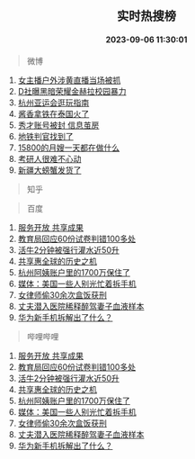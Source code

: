 <div align="center"><h2>实时热搜榜</h2><h4>2023-09-06 11:30:01</h4></div>

> 微博  

1. [女主播户外涉黄直播当场被抓](https://s.weibo.com/weibo?q=%23%E5%A5%B3%E4%B8%BB%E6%92%AD%E6%88%B7%E5%A4%96%E6%B6%89%E9%BB%84%E7%9B%B4%E6%92%AD%E5%BD%93%E5%9C%BA%E8%A2%AB%E6%8A%93%23&t=31&band_rank=1&Refer=top)<br />
2. [D社曝黑暗荣耀金赫拉校园暴力](https://s.weibo.com/weibo?q=%23D%E7%A4%BE%E6%9B%9D%E9%BB%91%E6%9A%97%E8%8D%A3%E8%80%80%E9%87%91%E8%B5%AB%E6%8B%89%E6%A0%A1%E5%9B%AD%E6%9A%B4%E5%8A%9B%23&t=31&band_rank=2&Refer=top)<br />
3. [杭州亚运会逛玩指南](https://s.weibo.com/weibo?q=%23%E6%9D%AD%E5%B7%9E%E4%BA%9A%E8%BF%90%E4%BC%9A%E9%80%9B%E7%8E%A9%E6%8C%87%E5%8D%97%23&t=31&band_rank=3&Refer=top)<br />
4. [酱香拿铁在泰国火了](https://s.weibo.com/weibo?q=%23%E9%85%B1%E9%A6%99%E6%8B%BF%E9%93%81%E5%9C%A8%E6%B3%B0%E5%9B%BD%E7%81%AB%E4%BA%86%23&t=31&band_rank=4&Refer=top)<br />
5. [秀才账号被封 信息茧房](https://s.weibo.com/weibo?q=%E7%A7%80%E6%89%8D%E8%B4%A6%E5%8F%B7%E8%A2%AB%E5%B0%81%20%E4%BF%A1%E6%81%AF%E8%8C%A7%E6%88%BF&t=31&band_rank=5&Refer=top)<br />
6. [地铁判官找到了](https://s.weibo.com/weibo?q=%23%E5%9C%B0%E9%93%81%E5%88%A4%E5%AE%98%E6%89%BE%E5%88%B0%E4%BA%86%23&t=31&band_rank=6&Refer=top)<br />
7. [15800的月嫂一天都在做什么](https://s.weibo.com/weibo?q=15800%E7%9A%84%E6%9C%88%E5%AB%82%E4%B8%80%E5%A4%A9%E9%83%BD%E5%9C%A8%E5%81%9A%E4%BB%80%E4%B9%88&t=31&band_rank=7&Refer=top)<br />
8. [考研人很难不心动](https://s.weibo.com/weibo?q=%E8%80%83%E7%A0%94%E4%BA%BA%E5%BE%88%E9%9A%BE%E4%B8%8D%E5%BF%83%E5%8A%A8&t=31&band_rank=8&Refer=top)<br />
9. [新疆大螃蟹发货了](https://s.weibo.com/weibo?q=%23%E6%96%B0%E7%96%86%E5%A4%A7%E8%9E%83%E8%9F%B9%E5%8F%91%E8%B4%A7%E4%BA%86%23&t=31&band_rank=9&Refer=top)<br />

> 知乎  


> 百度  

1. [服务开放 共享成果](https://www.baidu.com/s?wd=%E6%9C%8D%E5%8A%A1%E5%BC%80%E6%94%BE+%E5%85%B1%E4%BA%AB%E6%88%90%E6%9E%9C&sa=fyb_news&rsv_dl=fyb_news)<br />
2. [教育局回应60份试卷判错100多处](https://www.baidu.com/s?wd=%E6%95%99%E8%82%B2%E5%B1%80%E5%9B%9E%E5%BA%9460%E4%BB%BD%E8%AF%95%E5%8D%B7%E5%88%A4%E9%94%99100%E5%A4%9A%E5%A4%84&sa=fyb_news&rsv_dl=fyb_news)<br />
3. [活牛2分钟被强行灌水近50升](https://www.baidu.com/s?wd=%E6%B4%BB%E7%89%9B2%E5%88%86%E9%92%9F%E8%A2%AB%E5%BC%BA%E8%A1%8C%E7%81%8C%E6%B0%B4%E8%BF%9150%E5%8D%87&sa=fyb_news&rsv_dl=fyb_news)<br />
4. [共享惠全球的历史之机](https://www.baidu.com/s?wd=%E5%85%B1%E4%BA%AB%E6%83%A0%E5%85%A8%E7%90%83%E7%9A%84%E5%8E%86%E5%8F%B2%E4%B9%8B%E6%9C%BA&sa=fyb_news&rsv_dl=fyb_news)<br />
5. [杭州阿姨账户里的1700万保住了](https://www.baidu.com/s?wd=%E6%9D%AD%E5%B7%9E%E9%98%BF%E5%A7%A8%E8%B4%A6%E6%88%B7%E9%87%8C%E7%9A%841700%E4%B8%87%E4%BF%9D%E4%BD%8F%E4%BA%86&sa=fyb_news&rsv_dl=fyb_news)<br />
6. [媒体：美国一些人别光忙着拆手机](https://www.baidu.com/s?wd=%E5%AA%92%E4%BD%93%EF%BC%9A%E7%BE%8E%E5%9B%BD%E4%B8%80%E4%BA%9B%E4%BA%BA%E5%88%AB%E5%85%89%E5%BF%99%E7%9D%80%E6%8B%86%E6%89%8B%E6%9C%BA&sa=fyb_news&rsv_dl=fyb_news)<br />
7. [女律师偷30余次盒饭获刑](https://www.baidu.com/s?wd=%E5%A5%B3%E5%BE%8B%E5%B8%88%E5%81%B730%E4%BD%99%E6%AC%A1%E7%9B%92%E9%A5%AD%E8%8E%B7%E5%88%91&sa=fyb_news&rsv_dl=fyb_news)<br />
8. [丈夫潜入医院稀释醉驾妻子血液样本](https://www.baidu.com/s?wd=%E4%B8%88%E5%A4%AB%E6%BD%9C%E5%85%A5%E5%8C%BB%E9%99%A2%E7%A8%80%E9%87%8A%E9%86%89%E9%A9%BE%E5%A6%BB%E5%AD%90%E8%A1%80%E6%B6%B2%E6%A0%B7%E6%9C%AC&sa=fyb_news&rsv_dl=fyb_news)<br />
9. [华为新手机拆解出了什么？](https://www.baidu.com/s?wd=%E5%8D%8E%E4%B8%BA%E6%96%B0%E6%89%8B%E6%9C%BA%E6%8B%86%E8%A7%A3%E5%87%BA%E4%BA%86%E4%BB%80%E4%B9%88%EF%BC%9F&sa=fyb_news&rsv_dl=fyb_news)<br />

> 哔哩哔哩  

1. [服务开放 共享成果](https://www.baidu.com/s?wd=%E6%9C%8D%E5%8A%A1%E5%BC%80%E6%94%BE+%E5%85%B1%E4%BA%AB%E6%88%90%E6%9E%9C&sa=fyb_news&rsv_dl=fyb_news)<br />
2. [教育局回应60份试卷判错100多处](https://www.baidu.com/s?wd=%E6%95%99%E8%82%B2%E5%B1%80%E5%9B%9E%E5%BA%9460%E4%BB%BD%E8%AF%95%E5%8D%B7%E5%88%A4%E9%94%99100%E5%A4%9A%E5%A4%84&sa=fyb_news&rsv_dl=fyb_news)<br />
3. [活牛2分钟被强行灌水近50升](https://www.baidu.com/s?wd=%E6%B4%BB%E7%89%9B2%E5%88%86%E9%92%9F%E8%A2%AB%E5%BC%BA%E8%A1%8C%E7%81%8C%E6%B0%B4%E8%BF%9150%E5%8D%87&sa=fyb_news&rsv_dl=fyb_news)<br />
4. [共享惠全球的历史之机](https://www.baidu.com/s?wd=%E5%85%B1%E4%BA%AB%E6%83%A0%E5%85%A8%E7%90%83%E7%9A%84%E5%8E%86%E5%8F%B2%E4%B9%8B%E6%9C%BA&sa=fyb_news&rsv_dl=fyb_news)<br />
5. [杭州阿姨账户里的1700万保住了](https://www.baidu.com/s?wd=%E6%9D%AD%E5%B7%9E%E9%98%BF%E5%A7%A8%E8%B4%A6%E6%88%B7%E9%87%8C%E7%9A%841700%E4%B8%87%E4%BF%9D%E4%BD%8F%E4%BA%86&sa=fyb_news&rsv_dl=fyb_news)<br />
6. [媒体：美国一些人别光忙着拆手机](https://www.baidu.com/s?wd=%E5%AA%92%E4%BD%93%EF%BC%9A%E7%BE%8E%E5%9B%BD%E4%B8%80%E4%BA%9B%E4%BA%BA%E5%88%AB%E5%85%89%E5%BF%99%E7%9D%80%E6%8B%86%E6%89%8B%E6%9C%BA&sa=fyb_news&rsv_dl=fyb_news)<br />
7. [女律师偷30余次盒饭获刑](https://www.baidu.com/s?wd=%E5%A5%B3%E5%BE%8B%E5%B8%88%E5%81%B730%E4%BD%99%E6%AC%A1%E7%9B%92%E9%A5%AD%E8%8E%B7%E5%88%91&sa=fyb_news&rsv_dl=fyb_news)<br />
8. [丈夫潜入医院稀释醉驾妻子血液样本](https://www.baidu.com/s?wd=%E4%B8%88%E5%A4%AB%E6%BD%9C%E5%85%A5%E5%8C%BB%E9%99%A2%E7%A8%80%E9%87%8A%E9%86%89%E9%A9%BE%E5%A6%BB%E5%AD%90%E8%A1%80%E6%B6%B2%E6%A0%B7%E6%9C%AC&sa=fyb_news&rsv_dl=fyb_news)<br />
9. [华为新手机拆解出了什么？](https://www.baidu.com/s?wd=%E5%8D%8E%E4%B8%BA%E6%96%B0%E6%89%8B%E6%9C%BA%E6%8B%86%E8%A7%A3%E5%87%BA%E4%BA%86%E4%BB%80%E4%B9%88%EF%BC%9F&sa=fyb_news&rsv_dl=fyb_news)<br />
